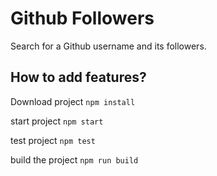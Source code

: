 # Github Followers

Search for a Github username and its followers.

## How to add features?
Download project
` npm install `

start project
` npm start `

test project
` npm test `

build the project
` npm run build `